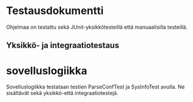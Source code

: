 # Testausdokumentti

Ohjelmaa on testattu sekä JUnit-yksikkötesteillä että manuaalisilla testeillä.

## Yksikkö- ja integraatiotestaus

# sovelluslogiikka

Sovelluslogiikka testataan testien ParseConfTest ja SysInfoTest avulla. 
Ne sisältävät sekä yksikkö-että integraatiotestejä. 
